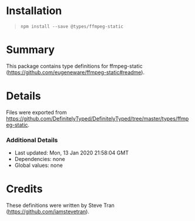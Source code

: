 # Installation
> `npm install --save @types/ffmpeg-static`

# Summary
This package contains type definitions for ffmpeg-static (https://github.com/eugeneware/ffmpeg-static#readme).

# Details
Files were exported from https://github.com/DefinitelyTyped/DefinitelyTyped/tree/master/types/ffmpeg-static.

### Additional Details
 * Last updated: Mon, 13 Jan 2020 21:58:04 GMT
 * Dependencies: none
 * Global values: none

# Credits
These definitions were written by Steve Tran (https://github.com/iamstevetran).
